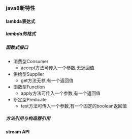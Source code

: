### java8新特性
#### lambda表达式
##### lambda的格式
##### 函数式接口
- 消费型Consumer
    - accept方法可传入一个参数,无返回值
- 供给型Supplier
    - get方法无参,有一个返回值
- 函数型Function
    - apply方法可传入一个参数,有一个返回值
- 断定型Predicate
    - test方法可传入一个参数,有一个固定的boolean返回值
##### 方法引用与构造器引用
#### stream API
